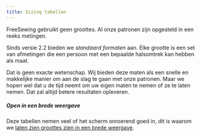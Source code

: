 ```yaml
---
title: Sizing tabellen
---
```


FreeSewing gebruikt geen groottes. Al onze patronen zijn opgesteld in een reeks metingen.

Sinds versie 2.2 bieden we *standaard formaten* aan. Elke grootte is een set van afmetingen die een persoon met een bepaalde halsomtrek kan hebben als maat.

Dat is geen exacte wetenschap. Wij bieden deze maten als een snelle en makkelijke manier om aan de slag te gaan met onze patronen. Maar we hopen wel dat u de tijd neemt om uw eigen maten te nemen of ze te laten nemen. Dat zal altijd betere resultaten opleveren.

<Tip>

##### Open in een brede weergave

Deze tabellen nemen veel of het scherm onroerend goed in, dit is waarom we
[laten zien groottes zien in een brede weergave](/sizes/).

</Tip>
